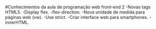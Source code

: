 #Conhecimentos da aula de programação web front-end 2
-Novas tags HTML5.
-Display flex.
-flex-direction.
-Nova unidade de medida para páginas web (vw).
-Use strict.
-Criar interface web para smartphones.
-innerHTML.
